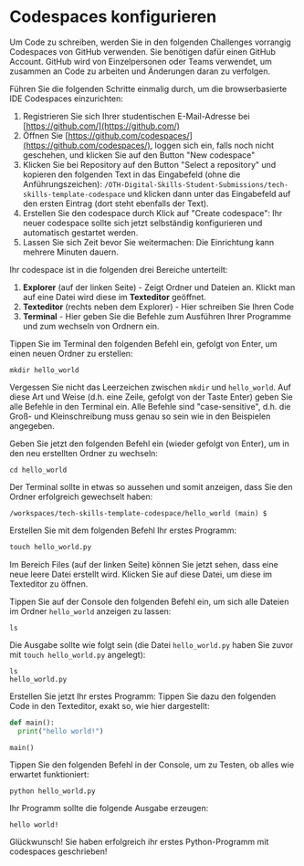 # Codespaces konfigurieren

Um Code zu schreiben, werden Sie in den folgenden Challenges vorrangig Codespaces von GitHub verwenden. Sie benötigen dafür einen GitHub Account. GitHub wird von Einzelpersonen oder Teams verwendet, um zusammen an Code zu arbeiten und Änderungen daran zu verfolgen.

Führen Sie die folgenden Schritte einmalig durch, um die browserbasierte IDE Codespaces einzurichten:

1. Registrieren Sie sich Ihrer studentischen E-Mail-Adresse bei [https://github.com/](https://github.com/)
2. Öffnen Sie [https://github.com/codespaces/](https://github.com/codespaces/), loggen sich ein, falls noch nicht geschehen, und klicken Sie auf den Button  "New codespace"
3. Klicken Sie bei Repository auf den Button "Select a repository" und kopieren den folgenden Text in das Eingabefeld (ohne die Anführungszeichen): ```/OTH-Digital-Skills-Student-Submissions/tech-skills-template-codespace``` und klicken dann unter das Eingabefeld auf den ersten Eintrag (dort steht ebenfalls der Text).
4. Erstellen Sie den codespace durch Klick auf "Create codespace": Ihr neuer codespace sollte sich jetzt selbständig konfigurieren und automatisch gestartet werden.
5. Lassen Sie sich Zeit bevor Sie weitermachen: Die Einrichtung kann mehrere Minuten dauern.

Ihr codespace ist in die folgenden drei Bereiche unterteilt:

1. **Explorer** (auf der linken Seite) - Zeigt Ordner und Dateien an. Klickt man auf eine Datei wird diese im **Texteditor** geöffnet.
2. **Texteditor** (rechts neben dem Explorer) - Hier schreiben Sie Ihren Code
3. **Terminal** - Hier geben Sie die Befehle zum Ausführen Ihrer Programme und zum wechseln von Ordnern ein.

Tippen Sie im Terminal den folgenden Befehl ein, gefolgt von Enter, um einen neuen Ordner zu erstellen:

~~~shell
mkdir hello_world
~~~

Vergessen Sie nicht das Leerzeichen zwischen ```mkdir``` und ```hello_world```. Auf diese Art und Weise (d.h. eine Zeile, gefolgt von der Taste Enter) geben Sie alle Befehle in den Terminal ein. Alle Befehle sind "case-sensitive", d.h. die Groß- und Kleinschreibung muss genau so sein wie in den Beispielen angegeben.

Geben Sie jetzt den folgenden Befehl ein (wieder gefolgt von Enter), um in den neu erstellten Ordner zu wechseln:

~~~shell
cd hello_world
~~~

Der Terminal sollte in etwas so aussehen und somit anzeigen, dass Sie den Ordner erfolgreich gewechselt haben:

~~~shell
/workspaces/tech-skills-template-codespace/hello_world (main) $
~~~

Erstellen Sie mit dem folgenden Befehl Ihr erstes Programm:

~~~python
touch hello_world.py	
~~~

Im Bereich Files (auf der linken Seite) können Sie jetzt sehen, dass eine neue leere Datei erstellt wird. Klicken Sie auf diese Datei, um diese im Texteditor zu öffnen.

Tippen Sie auf der Console den folgenden Befehl ein, um sich alle Dateien im Ordner ```hello_world``` anzeigen zu lassen:

~~~shell
ls
~~~

Die Ausgabe sollte wie folgt sein (die Datei ```hello_world.py``` haben Sie zuvor mit ```touch hello_world.py``` angelegt):

~~~shell
ls
hello_world.py
~~~

Erstellen Sie jetzt Ihr erstes Programm: Tippen Sie dazu den folgenden Code in den Texteditor, exakt so, wie hier dargestellt:

~~~python
def main():
  print("hello world!")

main()
~~~

Tippen Sie den folgenden Befehl in der Console, um zu Testen, ob alles wie erwartet funktioniert:

~~~shell
python hello_world.py 
~~~

Ihr Programm sollte die folgende Ausgabe erzeugen:

~~~shell
hello world!
~~~

Glückwunsch! Sie haben erfolgreich ihr erstes Python-Programm mit codespaces geschrieben!
